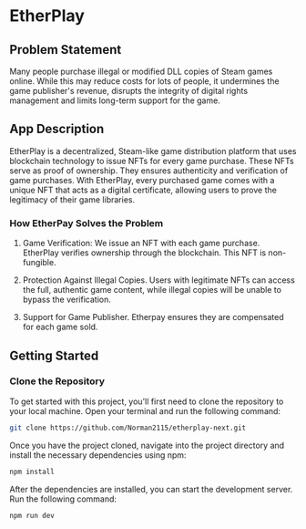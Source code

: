 # EtherPlay
## Problem Statement
Many people purchase illegal or modified DLL copies of Steam games online. While this may reduce costs for lots of people, it undermines the game publisher's revenue, disrupts the integrity of digital rights management and limits long-term support for the game.

## App Description
EtherPlay is a decentralized, Steam-like game distribution platform that uses blockchain technology to issue NFTs for every game purchase. These NFTs serve as proof of ownership. They ensures authenticity and verification of game purchases. With EtherPlay, every purchased game comes with a unique NFT that acts as a digital certificate, allowing users to prove the legitimacy of their game libraries.

### How EtherPay Solves the Problem
1. Game Verification: We issue an NFT with each game purchase. EtherPlay verifies ownership through the blockchain. This NFT is non-fungible.

2. Protection Against Illegal Copies. Users with legitimate NFTs can access the full, authentic game content, while illegal copies will be unable to bypass the verification.

3. Support for Game Publisher. Etherpay ensures they are compensated for each game sold.

## Getting Started
### Clone the Repository

To get started with this project, you'll first need to clone the repository to your local machine. Open your terminal and run the following command:

```bash
git clone https://github.com/Norman2115/etherplay-next.git
```

Once you have the project cloned, navigate into the project directory and install the necessary dependencies using npm:

```bash
npm install
```

After the dependencies are installed, you can start the development server. Run the following command:

```bash
npm run dev
```
